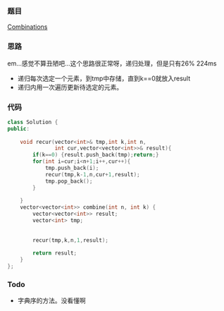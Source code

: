### 题目
[Combinations](https://leetcode-cn.com/problems/combinations/submissions/)
### 思路
em...感觉不算丑陋吧...这个思路很正常呀，递归处理，但是只有26% 224ms

+ 递归每次选定一个元素，到tmp中存储，直到k==0就放入result
+ 递归内用一次遍历更新待选定的元素。
### 代码
```c++
class Solution {
public:
    
    void recur(vector<int>& tmp,int k,int n,
               int cur,vector<vector<int>>& result){
        if(k==0) {result.push_back(tmp);return;}
        for(int i=cur;i<n+1;i++,cur++){
            tmp.push_back(i);
            recur(tmp,k-1,n,cur+1,result);
            tmp.pop_back();
        }
        
    }
    vector<vector<int>> combine(int n, int k) {
        vector<vector<int>> result;
        vector<int> tmp;
        
        
        recur(tmp,k,n,1,result);
        
        return result;
    }
};
```
### Todo
+ 字典序的方法。没看懂啊
